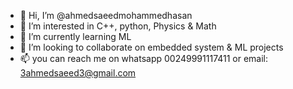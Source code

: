 - 👋 Hi, I’m @ahmedsaeedmohammedhasan
- 👀 I’m interested in C++, python, Physics & Math
- 🌱 I’m currently learning ML
- 💞️ I’m looking to collaborate on embedded system & ML projects
- 📫 you can reach me on whatsapp 00249991117411 or email: 3ahmedsaeed3@gmail.com

<!---
ahmedsaeedmohammedhasan/ahmedsaeedmohammedhasan is a ✨ special ✨ repository because its `README.md` (this file) appears on your GitHub profile.
You can click the Preview link to take a look at your changes.
--->
